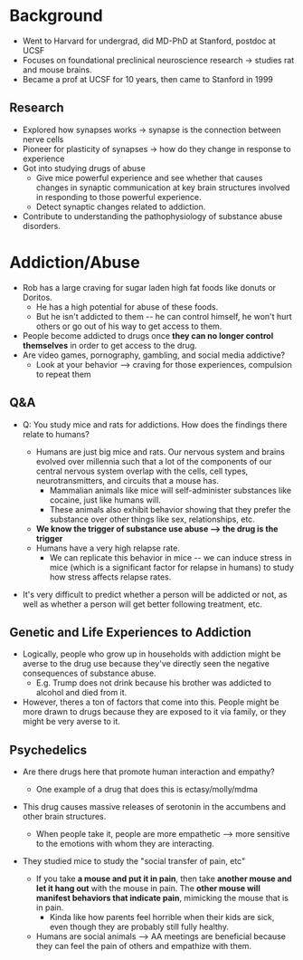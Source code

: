 
# Background
* Went to Harvard for undergrad, did MD-PhD at Stanford, postdoc at UCSF
* Focuses on foundational preclinical neuroscience research -> studies rat and mouse brains.
* Became a prof at UCSF for 10 years, then came to Stanford in 1999

## Research
* Explored how synapses works -> synapse is the connection between nerve cells
* Pioneer for plasticity of synapses -> how do they change in response to experience
* Got into studying drugs of abuse
	* Give mice powerful experience and see whether that causes changes in synaptic communication at key brain structures involved in responding to those powerful experience.
	* Detect synaptic changes related to addiction.
* Contribute to understanding the pathophysiology of substance abuse disorders.

# Addiction/Abuse
* Rob has a large craving for sugar laden high fat foods like donuts or Doritos.
	* He has a high potential for abuse of these foods.
	* But he isn't addicted to them -- he can control himself, he won't hurt others or go out of his way to get access to them.
* People become addicted to drugs once **they can no longer control themselves** in order to get access to the drug.
* Are video games, pornography, gambling, and social media addictive?
	* Look at your behavior --> craving for those experiences, compulsion to repeat them

## Q&A
* Q: You study mice and rats for addictions. How does the findings there relate to humans?
	* Humans are just big mice and rats. Our nervous system and brains evolved over millennia such that a lot of the components of our central nervous system overlap with the cells, cell types, neurotransmitters, and circuits that a mouse has.
		* Mammalian animals like mice will self-administer substances like cocaine, just like humans will.
		* These animals also exhibit behavior showing that they prefer the substance over other things like sex, relationships, etc.
	* **We know the trigger of substance use abuse --> the drug is the trigger**
	* Humans have a very high relapse rate.
		* We can replicate this behavior in mice -- we can induce stress in mice (which is a significant factor for relapse in humans) to study how stress affects relapse rates.

* It's very difficult to predict whether a person will be addicted or not, as well as whether a person will get better following treatment, etc.

## Genetic and Life Experiences to Addiction
* Logically, people who grow up in households with addiction might be averse to the drug use because they've directly seen the negative consequences of substance abuse.
	* E.g. Trump does not drink because his brother was addicted to alcohol and died from it.
* However, theres a ton of factors that come into this. People might be more drawn to drugs because they are exposed to it via family, or they might be very averse to it.

## Psychedelics
* Are there drugs here that promote human interaction and empathy?
	* One example of a drug that does this is ectasy/molly/mdma

* This drug causes massive releases of serotonin in the accumbens and other brain structures.
	* When people take it, people are more empathetic --> more sensitive to the emotions with whom they are interacting.

* They studied mice to study the "social transfer of pain, etc"
	* If you take **a mouse and put it in pain**, then take **another mouse and let it hang out** with the mouse in pain. The **other mouse will manifest behaviors that indicate pain**, mimicking the mouse that is in pain.
		* Kinda like how parents feel horrible when their kids are sick, even though they are probably still fully healthy.
	* Humans are social animals --> AA meetings are beneficial because they can feel the pain of others and empathize with them.
